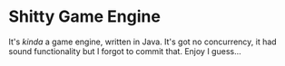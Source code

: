 # Shitty Game Engine

It's _kinda_ a game engine, written in Java.
It's got no concurrency, it had sound functionality but I forgot to commit that.
Enjoy I guess...
